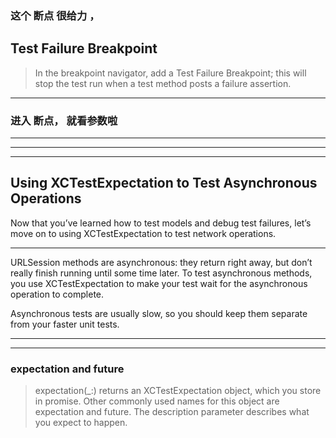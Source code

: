 
### 这个 断点 很给力 ，

## Test Failure Breakpoint



> In the breakpoint navigator, add a Test Failure Breakpoint; this will stop the test run when a test method posts a failure assertion.



<hr>


### 进入 断点， 就看参数啦
<hr>

<hr>


<hr>



## Using XCTestExpectation to Test Asynchronous Operations

Now that you’ve learned how to test models and debug test failures, let’s move on to using XCTestExpectation to test network operations.


<hr>

URLSession methods are asynchronous: they return right away, but don’t really finish running until some time later. To test asynchronous methods, you use XCTestExpectation to make your test wait for the asynchronous operation to complete.

Asynchronous tests are usually slow, so you should keep them separate from your faster unit tests.


<hr>


<hr>


### expectation and future



> expectation(_:) returns an XCTestExpectation object, which you store in promise. Other commonly used names for this object are expectation and future. The description parameter describes what you expect to happen.
